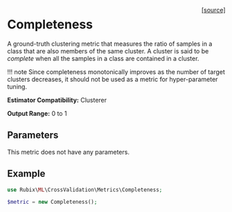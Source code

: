 <span style="float:right;"><a href="https://github.com/RubixML/ML/blob/master/src/CrossValidation/Metrics/Completeness.php">[source]</a></span>

# Completeness
A ground-truth clustering metric that measures the ratio of samples in a class that are also members of the same cluster. A cluster is said to be *complete* when all the samples in a class are contained in a cluster.

!!! note
    Since completeness monotonically improves as the number of target clusters decreases, it should not be used as a metric for hyper-parameter tuning.

**Estimator Compatibility:** Clusterer

**Output Range:** 0 to 1

## Parameters
This metric does not have any parameters.

## Example
```php
use Rubix\ML\CrossValidation\Metrics\Completeness;

$metric = new Completeness();
```